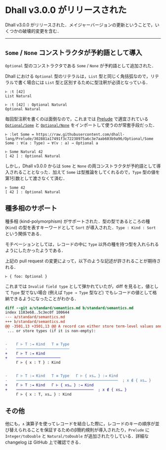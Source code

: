 # Dhall v3.0.0 がリリースされた

Dhall v3.0.0 がリリースされた．メイジャーバージョンの更新ということで，いくつかの破壊的変更を含む．

[](https://twitter.com/dhall_lang/status/1052242769916428288)

---

## `Some` / `None` コンストラクタが予約語として導入

`Optional` 型のコンストラクタである `Some` / `None` が予約語として追加された．

[](https://github.com/dhall-lang/dhall-lang/pull/227)

Dhall における `Optional` 型のリテラルは，`List` 型と同じく角括弧なので，リテラルで書く場合には `List` 型と区別するために型注釈が必須となっている．

```dhall
⊢ :t [42]
List Natural

⊢ :t [42] : Optional Natural
Optional Natural
```

毎回型注釈を書くのは面倒なので，これまでは [Prelude](https://github.com/dhall-lang/prelude) で適宜されている [`Optional/Some`](https://github.com/dhall-lang/Prelude/blob/302881a17491f3c72238975a6c3e7aab603b9a96/Optional/Some) と [`Optional/None`](https://github.com/dhall-lang/Prelude/blob/302881a17491f3c72238975a6c3e7aab603b9a96/Optional/None) をインポートして使うのが常套手段だった．

```dhall
⊢ :let Some = https://raw.githubusercontent.com/dhall-lang/Prelude/302881a17491f3c72238975a6c3e7aab603b9a96/Optional/Some
Some : ∀(a : Type) → ∀(v : a) → Optional a

⊢ Some Natural 42
[ 42 ] : Optional Natural
```

しかし，Dhall v3.0.0 からは `Some` と `None` の両コンストラクタが予約語として導入されることとなった．加えて `Some` は型推論をしてくれるので，`Type` 型の値を第1引数として渡さなくて済む．

```dhall
⊢ Some 42
[ 42 ] : Optional Natural
```

## 種多相のサポート

種多相 (kind-polymorphism) がサポートされた．型の型であるところの種 (`Kind`) の型を表すキーワードとして `Sort` が導入された．`Type : Kind : Sort` という関係である．

[](https://github.com/dhall-lang/dhall-lang/pull/238)

モチベーションとしては，レコードの中に `Type` 以外の種を持つ型を入れられるようにしたかったようである．

[](https://github.com/dhall-lang/dhall-lang/pull/241)

上記の pull request の変更によって，以下のような記述が許されることが期待される．

```dhall
⊢ { foo: Optional }
```

これまでは `Invalid field type` として弾かれていたが，diff を見ると，値として `Type` 型でない場合 (例えば `Type → Type` 型など) でもレコードの値として格納できるようになったことがわかる．

```diff
diff --git a/standard/semantics.md b/standard/semantics.md
index 1183e68..5c3ec0f 100644
--- a/standard/semantics.md
+++ b/standard/semantics.md
@@ -3501,13 +3501,13 @@ A record can either store term-level values and functions:
 ... or store types (if it is non-empty):


-    Γ ⊢ T :⇥ Kind   T ≡ Type
-    ────────────────────────
+    Γ ⊢ T :⇥ Kind
+    ────────────────────
     Γ ⊢ { x : T } : Kind


-    Γ ⊢ T :⇥ Kind   T ≡ Type   Γ ⊢ { xs… } :⇥ Kind
-    ──────────────────────────────────────────────  ; x ∉ { xs… }
+    Γ ⊢ T :⇥ Kind   Γ ⊢ { xs… } :⇥ Kind
+    ───────────────────────────────────  ; x ∉ { xs… }
     Γ ⊢ { x : T, xs… } : Kind
```

## その他

他にも，`∧` 演算子を使ってレコードを結合した際に，レコードのキーの順序が並び替えられることを保証するためのβ簡約規則が導入されたり，`Prelude` に `Integer/toDouble` と `Natural/toDouble` が追加されたりしている．詳細な changelog は GitHub 上で確認できる．

[](https://github.com/dhall-lang/dhall-lang/releases/tag/v3.0.0)
